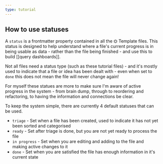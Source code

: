 ```yaml
---
type: tutorial
---
```


## How to use statuses
A `status` is a frontmatter property contained in all the ⏣ Template files.  This status is designed to help understand where a file's current progress is in being usable as data - rather than the file being finished - and use this to build [[query dashboards]].  

Not all files need a status type (such as these tutorial files) - and it's mostly used to indicate that a file or idea has been dealt with - even when set to `done` this does not mean the file will never change again!

For myself these statues are more to make sure I'm aware of active progress in the system - from brain dump, through to reordering and refactoring, to having the information and connections be clear.

To keep the system simple, there are currently 4 default statuses that can be used.

- `triage` - Set when a file has been created, used to indicate it has not yet been sorted and categorised
- `ready` - Set after triage is done, but you are not yet ready to process the file
- `in progress` - Set when you are editing and adding to the file and making active changes to it
- `done` - Set when you are satisfied the file has enough information in it's current state